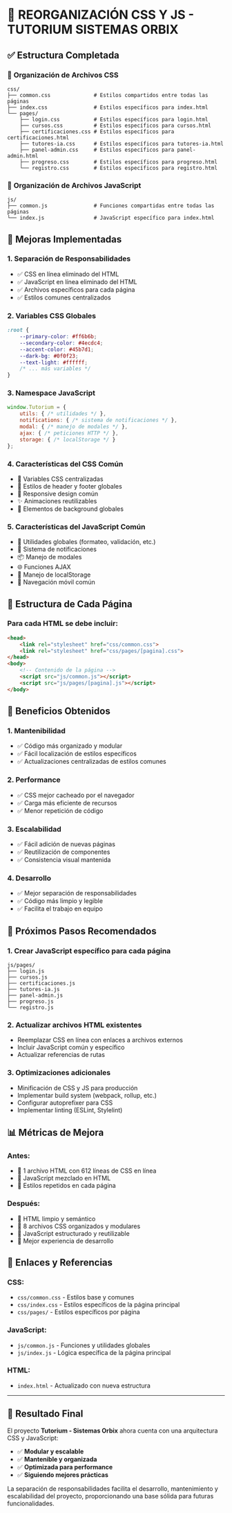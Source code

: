# 🎨 REORGANIZACIÓN CSS Y JS - TUTORIUM SISTEMAS ORBIX

## ✅ **Estructura Completada**

### 📁 **Organización de Archivos CSS**
```
css/
├── common.css              # Estilos compartidos entre todas las páginas
├── index.css               # Estilos específicos para index.html
└── pages/
    ├── login.css           # Estilos específicos para login.html
    ├── cursos.css          # Estilos específicos para cursos.html
    ├── certificaciones.css # Estilos específicos para certificaciones.html
    ├── tutores-ia.css      # Estilos específicos para tutores-ia.html
    ├── panel-admin.css     # Estilos específicos para panel-admin.html
    ├── progreso.css        # Estilos específicos para progreso.html
    └── registro.css        # Estilos específicos para registro.html
```

### 📁 **Organización de Archivos JavaScript**
```
js/
├── common.js               # Funciones compartidas entre todas las páginas
└── index.js                # JavaScript específico para index.html
```

## 🔧 **Mejoras Implementadas**

### **1. Separación de Responsabilidades**
- ✅ CSS en línea eliminado del HTML
- ✅ JavaScript en línea eliminado del HTML
- ✅ Archivos específicos para cada página
- ✅ Estilos comunes centralizados

### **2. Variables CSS Globales**
```css
:root {
    --primary-color: #ff6b6b;
    --secondary-color: #4ecdc4;
    --accent-color: #45b7d1;
    --dark-bg: #0f0f23;
    --text-light: #ffffff;
    /* ... más variables */
}
```

### **3. Namespace JavaScript**
```javascript
window.Tutorium = {
    utils: { /* utilidades */ },
    notifications: { /* sistema de notificaciones */ },
    modal: { /* manejo de modales */ },
    ajax: { /* peticiones HTTP */ },
    storage: { /* localStorage */ }
};
```

### **4. Características del CSS Común**
- 🎨 Variables CSS centralizadas
- 🎯 Estilos de header y footer globales
- 📱 Responsive design común
- ✨ Animaciones reutilizables
- 🎪 Elementos de background globales

### **5. Características del JavaScript Común**
- 🔧 Utilidades globales (formateo, validación, etc.)
- 🔔 Sistema de notificaciones
- 📦 Manejo de modales
- 🌐 Funciones AJAX
- 💾 Manejo de localStorage
- 📱 Navegación móvil común

## 📄 **Estructura de Cada Página**

### **Para cada HTML se debe incluir:**
```html
<head>
    <link rel="stylesheet" href="css/common.css">
    <link rel="stylesheet" href="css/pages/[pagina].css">
</head>
<body>
    <!-- Contenido de la página -->
    <script src="js/common.js"></script>
    <script src="js/pages/[pagina].js"></script>
</body>
```

## 🎯 **Beneficios Obtenidos**

### **1. Mantenibilidad**
- ✅ Código más organizado y modular
- ✅ Fácil localización de estilos específicos
- ✅ Actualizaciones centralizadas de estilos comunes

### **2. Performance**
- ✅ CSS mejor cacheado por el navegador
- ✅ Carga más eficiente de recursos
- ✅ Menor repetición de código

### **3. Escalabilidad**
- ✅ Fácil adición de nuevas páginas
- ✅ Reutilización de componentes
- ✅ Consistencia visual mantenida

### **4. Desarrollo**
- ✅ Mejor separación de responsabilidades
- ✅ Código más limpio y legible
- ✅ Facilita el trabajo en equipo

## 🚀 **Próximos Pasos Recomendados**

### **1. Crear JavaScript específico para cada página**
```
js/pages/
├── login.js
├── cursos.js
├── certificaciones.js
├── tutores-ia.js
├── panel-admin.js
├── progreso.js
└── registro.js
```

### **2. Actualizar archivos HTML existentes**
- Reemplazar CSS en línea con enlaces a archivos externos
- Incluir JavaScript común y específico
- Actualizar referencias de rutas

### **3. Optimizaciones adicionales**
- Minificación de CSS y JS para producción
- Implementar build system (webpack, rollup, etc.)
- Configurar autoprefixer para CSS
- Implementar linting (ESLint, Stylelint)

## 📊 **Métricas de Mejora**

### **Antes:**
- 📄 1 archivo HTML con 612 líneas de CSS en línea
- 🔧 JavaScript mezclado en HTML
- 🎨 Estilos repetidos en cada página

### **Después:**
- 📄 HTML limpio y semántico
- 🎨 8 archivos CSS organizados y modulares
- 🔧 JavaScript estructurado y reutilizable
- 📱 Mejor experiencia de desarrollo

## 🔗 **Enlaces y Referencias**

### **CSS:**
- `css/common.css` - Estilos base y comunes
- `css/index.css` - Estilos específicos de la página principal
- `css/pages/` - Estilos específicos por página

### **JavaScript:**
- `js/common.js` - Funciones y utilidades globales
- `js/index.js` - Lógica específica de la página principal

### **HTML:**
- `index.html` - Actualizado con nueva estructura

---

## 🎉 **Resultado Final**

El proyecto **Tutorium - Sistemas Orbix** ahora cuenta con una arquitectura CSS y JavaScript:
- ✅ **Modular y escalable**
- ✅ **Mantenible y organizada**
- ✅ **Optimizada para performance**
- ✅ **Siguiendo mejores prácticas**

La separación de responsabilidades facilita el desarrollo, mantenimiento y escalabilidad del proyecto, proporcionando una base sólida para futuras funcionalidades.
